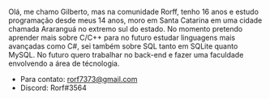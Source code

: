Olá, me chamo Gilberto, mas na comunidade Rorff, tenho 16 anos e estudo programação desde meus 14 anos, moro em Santa Catarina em uma cidade chamada Araranguá no extremo sul do estado. No momento pretendo aprender mais sobre C/C++ para no futuro estudar linguagens mais avançadas como C#, sei também sobre SQL tanto em SQLite quanto MySQL. No futuro quero trabalhar no back-end e fazer uma faculdade envolvendo a área de técnologia.

- Para contato: rorf7373@gmail.com
- Discord: Rorf#3564
